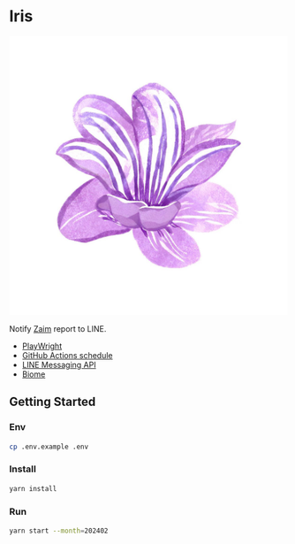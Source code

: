 # Iris

![Iris illustration](iris.jpg)

Notify [Zaim](https://zaim.net/) report to LINE.

- [PlayWright](https://playwright.dev/)
- [GitHub Actions schedule](https://docs.github.com/en/actions/using-workflows/events-that-trigger-workflows#schedule)
- [LINE Messaging API](https://developers.line.biz/ja/docs/messaging-api/)
- [Biome](https://biomejs.dev/ja/)

## Getting Started

### Env

```bash
cp .env.example .env
```

### Install

```bash
yarn install
```

### Run

```bash
yarn start --month=202402
```
